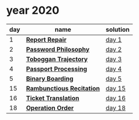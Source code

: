 # year 2020

| day | name | solution |
| --- | --- | --- |
| 1 | **[Report Repair](https://adventofcode.com/2020/day/1)** | [day  1](/aoc/src/bin/aoc2020/aoc2020_01.rs) |
| 2 | **[Password Philosophy](https://adventofcode.com/2020/day/2)** | [day  2](/aoc/src/bin/aoc2020/aoc2020_02.rs) |
| 3 | **[Toboggan Trajectory](https://adventofcode.com/2020/day/3)** | [day  3](/aoc/src/bin/aoc2020/aoc2020_03.rs) |
| 4 | **[Passport Processing](https://adventofcode.com/2020/day/4)** | [day  4](/aoc/src/bin/aoc2020/aoc2020_04.rs) |
| 5 | **[Binary Boarding](https://adventofcode.com/2020/day/5)** | [day  5](/aoc/src/bin/aoc2020/aoc2020_05.rs) |
| 15 | **[Rambunctious Recitation](https://adventofcode.com/2020/day/15)** | [day 15](/aoc/src/bin/aoc2020/aoc2020_15.rs) |
| 16 | **[Ticket Translation](https://adventofcode.com/2020/day/16)** | [day 16](/aoc/src/bin/aoc2020/aoc2020_16.rs) |
| 18 | **[Operation Order](https://adventofcode.com/2020/day/18)** | [day 18](/aoc/src/bin/aoc2020/aoc2020_18.rs) |
